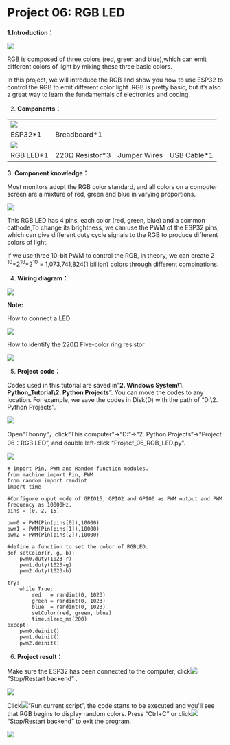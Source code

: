 # Project 06: RGB LED

**1.Introduction：**

![](/media/94bdff69e438989d8e0934e57f2e5c00.png)

RGB is composed of three colors (red, green and blue),which can emit
different colors of light by mixing these three basic colors.

In this project, we will introduce the RGB and show you how to use ESP32
to control the RGB to emit different color light .RGB is pretty basic,
but it’s also a great way to learn the fundamentals of electronics and
coding.

2.  **Components：**

|                                    |                        |                        |                        |
| ---------------------------------- | ---------------------- | ---------------------- | ---------------------- |
| ![](/media/e380dd26e4825be9a768973802a55fe6.png) |                        |                        |
| ESP32\*1                           | Breadboard\*1          |                        |                        |
| ![](/media/7dcbd02995be3c142b2f97df7f7c03ce.png) |
| RGB LED\*1                         | 220Ω Resistor\*3       | Jumper Wires           | USB Cable\*1           |

**3.** **Component knowledge：**

Most monitors adopt the RGB color standard, and all colors on a computer
screen are a mixture of red, green and blue in varying proportions.

![](/media/8bf1339719a922f2fbc1e01a4347b4ab.png)

This RGB LED has 4 pins, each color (red, green, blue) and a common
cathode,To change its brightness, we can use the PWM of the ESP32 pins,
which can give different duty cycle signals to the RGB to produce
different colors of light.

If we use three 10-bit PWM to control the RGB, in theory, we can create
2 <sup>10</sup>\*2<sup>10</sup>\*2<sup>10</sup> = 1,073,741,824(1
billion) colors through different combinations.

4.  **Wiring diagram：**

![](/media/f3deb3502985ac8d66e99e4f27b3de1e.png)

**Note:**

How to connect a LED

![](/media/42ff6f405dfa128593827de5aa03e94b.png)

How to identify the 220Ω Five-color ring resistor

![](/media/55c0199544e9819328f6d5778f10d7d0.png)

5.  **Project** **code：**

Codes used in this tutorial are saved in”**2. Windows System\\1.
Python\_Tutorial\\2. Python Projects**”. You can move the codes to
any location. For example, we save the codes in Disk(D) with the
path of “D:\\2. Python Projects”.

![](/media/906b7d4391131929a6b0726f7f5bab30.png)

Open“Thonny”，click“This computer”→“D:”→“2. Python Projects”→“Project
06：RGB LED”, and double left-click “Project\_06\_RGB\_LED.py”.

![](/media/fdd3d2415740555f8814354b0537fdbc.png)

    # import Pin, PWM and Random function modules.
    from machine import Pin, PWM
    from random import randint
    import time
    
    #Configure ouput mode of GPIO15, GPIO2 and GPIO0 as PWM output and PWM frequency as 10000Hz.
    pins = [0, 2, 15]
    
    pwm0 = PWM(Pin(pins[0]),10000)  
    pwm1 = PWM(Pin(pins[1]),10000)
    pwm2 = PWM(Pin(pins[2]),10000)
    
    #define a function to set the color of RGBLED.
    def setColor(r, g, b):
        pwm0.duty(1023-r)
        pwm1.duty(1023-g)
        pwm2.duty(1023-b)
        
    try:
        while True:
            red   = randint(0, 1023) 
            green = randint(0, 1023)
            blue  = randint(0, 1023)
            setColor(red, green, blue)
            time.sleep_ms(200)
    except:
        pwm0.deinit()
        pwm1.deinit()
        pwm2.deinit()

6.  **Project result：**

Make sure the ESP32 has been connected to the computer,
click![](/media/27451c8a9c13e29d02bc0f5831cfaf1f.png)“Stop/Restart backend” .

![](/media/fa525eea2405bb70e8d92c436b32852d.png)

Click![](/media/da852227207616ccd9aff28f19e02690.png)“Run current script”, the code starts to be
executed and you'll see that RGB begins to display random colors. Press
“Ctrl+C” or click![](/media/27451c8a9c13e29d02bc0f5831cfaf1f.png)“Stop/Restart backend” to exit
the program.

![](/media/d275633838f264432dae51e15f7e59bc.png)
